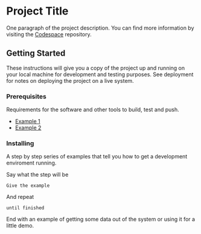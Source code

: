 # Project Title

One paragraph of the project description.
You can find more information by visiting the [Codespace](https://github.com/cod3spac3Academy) repository.

## Getting Started

These instructions will give you a copy of the project up and running on
your local machine for development and testing purposes. See deployment
for notes on deploying the project on a live system.

### Prerequisites

Requirements for the software and other tools to build, test and push.

- [Example 1](https://www.example1.com)
- [Example 2](https://www.example2.com)

### Installing

A step by step series of examples that tell you how to get a development enviroment running.

Say what the step will be

    Give the example

And repeat

    until finished

End with an example of getting some data out of the system or using it for a little demo.





